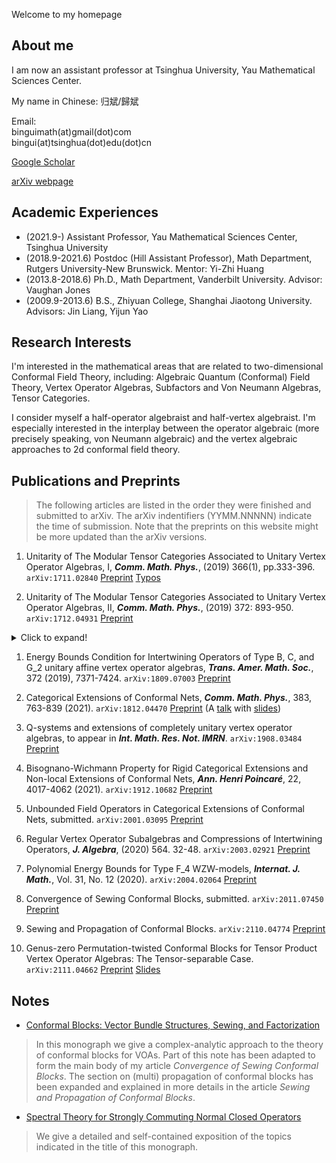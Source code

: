 Welcome to my homepage

## About me
I am now an assistant professor at Tsinghua University, Yau Mathematical Sciences Center.

My name in Chinese: 归斌/歸斌

Email: <br>
binguimath(at)gmail(dot)com <br>
bingui(at)tsinghua(dot)edu(dot)cn


[Google Scholar](https://scholar.google.com/citations?user=J1eHXH0AAAAJ&hl=en)

[arXiv webpage](https://arxiv.org/a/gui_b_1.html)


## Academic Experiences
- (2021.9-)  Assistant Professor, Yau Mathematical Sciences Center, Tsinghua University
- (2018.9-2021.6)  Postdoc (Hill Assistant Professor), Math Department, Rutgers University-New Brunswick. Mentor: Yi-Zhi Huang
- (2013.8-2018.6) Ph.D., Math Department, Vanderbilt University. Advisor: Vaughan Jones
- (2009.9-2013.6) B.S., Zhiyuan College, Shanghai Jiaotong University. Advisors: Jin Liang, Yijun Yao



##  Research Interests

I'm interested in the mathematical areas that are related to two-dimensional Conformal Field Theory, including:  Algebraic Quantum (Conformal) Field Theory, Vertex Operator Algebras, Subfactors and Von Neumann Algebras, Tensor Categories.

I consider myself a half-operator algebraist  and half-vertex algebraist. I'm especially interested in the interplay between the operator algebraic (more precisely speaking, von Neumann algebraic)  and the vertex algebraic approaches to 2d conformal field theory.

## Publications and Preprints 



> The following articles are listed in the order they were finished and submitted to arXiv. The arXiv indentifiers (YYMM.NNNNN) indicate the time of submission. Note that the preprints on this website might be more updated than the arXiv versions.

1. Unitarity of The Modular Tensor Categories Associated to Unitary Vertex Operator Algebras, I, ***Comm. Math. Phys.***, (2019) 366(1), pp.333-396. `arXiv:1711.02840` [Preprint](Files/2017_UU1.pdf) [Typos](Files/2017_UU1_Typos.pdf)


1. Unitarity of The Modular Tensor Categories Associated to Unitary Vertex Operator Algebras, II,  ***Comm. Math. Phys.***, (2019) 372: 893-950. `arXiv:1712.04931` [Preprint](Files/2017_UU2.pdf) 
<details>
  <summary>Click to expand!</summary>
  
  ## Heading
  1. A numbered
  2. list
     * With some
     * Sub bullets
</details>

 
1. Energy Bounds Condition for Intertwining Operators of Type B, C, and G_2
unitary affine vertex operator algebras,  ***Trans. Amer. Math. Soc.***</ins>, 372 (2019), 7371-7424. `arXiv:1809.07003` [Preprint](Files/2018_BCG.pdf)



1. Categorical Extensions of Conformal Nets, ***Comm. Math. Phys.***, 383, 763-839 (2021). `arXiv:1812.04470` [Preprint](Files/2018_CE.pdf) (A [talk](https://www.youtube.com/watch?v=E-05-DkG2xc) with [slides](Files/2021_Categorical_Extensions_MPPM.pdf))

1. Q-systems and extensions of completely unitary vertex operator algebras, to appear in ***Int. Math. Res. Not. IMRN***. `arXiv:1908.03484` [Preprint](Files/2019_Ext.pdf)

1. Bisognano-Wichmann Property for Rigid Categorical Extensions and Non-local Extensions of Conformal Nets, ***Ann. Henri Poincaré***, 22, 4017-4062 (2021). `arXiv:1912.10682` [Preprint](Files/2019_Bisognano-Wichmann.pdf)

1. Unbounded Field Operators in Categorical Extensions of Conformal Nets, submitted. `arXiv:2001.03095` [Preprint](Files/2020_Strong-Braiding.pdf)

1. Regular Vertex Operator Subalgebras and Compressions of Intertwining Operators, ***J. Algebra***, (2020) 564. 32-48. `arXiv:2003.02921` [Preprint](Files/2020_Compressions.pdf)

1. Polynomial Energy Bounds for Type F_4 WZW-models, ***Internat. J. Math.***, Vol. 31, No. 12 (2020). `arXiv:2004.02064` [Preprint](Files/2020_F4.pdf)

1. Convergence of Sewing Conformal Blocks, submitted. `arXiv:2011.07450`  [Preprint](Files/2020_Sewing.pdf)

1. Sewing and Propagation of Conformal Blocks. `arXiv:2110.04774`  [Preprint](Files/2021_Propagation.pdf)

1. Genus-zero Permutation-twisted Conformal Blocks for Tensor Product Vertex Operator Algebras: The Tensor-separable Case.  `arXiv:2111.04662`  [Preprint](Files/2021_Permutation.pdf)  [Slides](Files/2021_BIRS.pdf)


## Notes

- [Conformal Blocks: Vector Bundle Structures, Sewing, and Factorization](Files/2020_Conformal_Blocks.pdf) 


> In this monograph we give a complex-analytic approach to the theory of conformal blocks for VOAs. Part of this note has been adapted to form the main body of my article *Convergence of Sewing Conformal Blocks*. The section on (multi) propagation of conformal blocks has been expanded and explained in more details in the article *Sewing and Propagation of Conformal Blocks*.

- [Spectral Theory for Strongly Commuting Normal Closed Operators](Files/2021_Spectral.pdf) 


> We give a detailed and self-contained exposition of the topics indicated in the title of this monograph.

